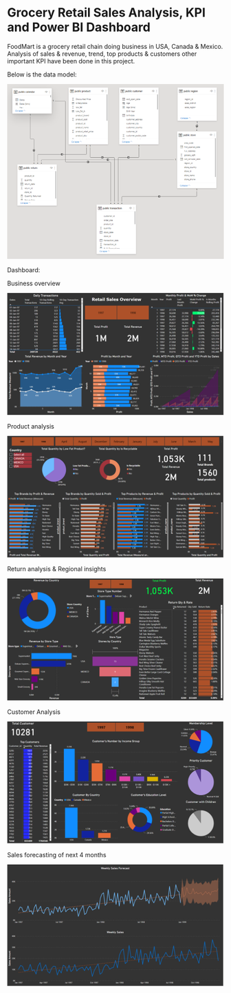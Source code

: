 # Grocery Retail Sales Analysis, KPI and Power BI Dashboard
FoodMart is a grocery retail chain doing business in USA, Canada & Mexico. Analysis of sales & revenue, trend, top products & customers other important KPI have been done in this project.

Below is the data model:

![alt text](https://github.com/jayedhussain/PowerBI_Dashboard_Grocery_Retail_Sales/blob/main/Images/FoodMart_Data_Model.png)

Dashboard: 

Business overview

![alt text](https://github.com/jayedhussain/PowerBI_Dashboard_Grocery_Retail_Sales/blob/main/Images/FM_Overview.png)


Product analysis

![alt text](https://github.com/jayedhussain/PowerBI_Dashboard_Grocery_Retail_Sales/blob/main/Images/FM_Product_Analysis.png)

Return analysis & Regional insights

![alt text](https://github.com/jayedhussain/PowerBI_Dashboard_Grocery_Retail_Sales/blob/main/Images/FM_Return_Region%20Analysis.png)

Customer Analysis

![alt text](https://github.com/jayedhussain/PowerBI_Dashboard_Grocery_Retail_Sales/blob/main/Images/FM_Customer%20Insights.png)

Sales forecasting of next 4 months

![alt text](https://github.com/jayedhussain/PowerBI_Dashboard_Grocery_Retail_Sales/blob/main/Images/Sales%20Forecast.png)
